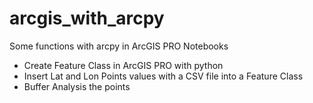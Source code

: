 # arcgis_with_arcpy

Some functions with arcpy in ArcGIS PRO Notebooks

- Create Feature Class in ArcGIS PRO with python
- Insert Lat and Lon Points values with a CSV file into a Feature Class
- Buffer Analysis the points
